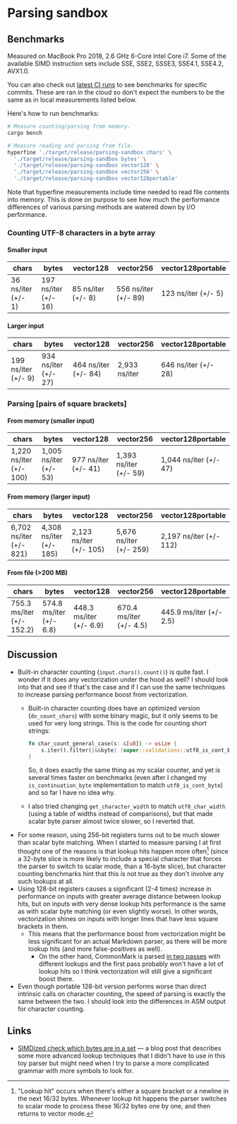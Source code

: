 # Parsing sandbox

## Benchmarks

Measured on MacBook Pro 2018, 2.6 GHz 6-Core Intel Core i7. Some of the available SIMD instruction sets include SSE, SSE2, SSSE3, SSE4.1, SSE4.2, AVX1.0.

You can also check out [latest CI runs](https://github.com/garlicbreadcleric/parsing-sandbox/actions) to see benchmarks for specific commits. These are ran in the cloud so don't expect the numbers to be the same as in local measurements listed below.

Here's how to run benchmarks:

```bash
# Measure counting/parsing from memory.
cargo bench

# Measure reading and parsing from file.
hyperfine './target/release/parsing-sandbox chars' \
  './target/release/parsing-sandbox bytes' \
  './target/release/parsing-sandbox vector128' \
  './target/release/parsing-sandbox vector256' \
  './target/release/parsing-sandbox vector128portable'
```

Note that hyperfine measurements include time needed to read file contents into memory. This is done on purpose to see how much the performance differences of various parsing methods are watered down by I/O performance.

### Counting UTF-8 characters in a byte array

#### Smaller input

| chars              | bytes                | vector128          | vector256            | vector128portable   |
|--------------------|----------------------|--------------------|----------------------|---------------------|
| 36 ns/iter (+/- 1) | 197 ns/iter (+/- 16) | 85 ns/iter (+/- 8) | 556 ns/iter (+/- 89) | 123 ns/iter (+/- 5) |

#### Larger input

| chars               | bytes                | vector128            | vector256     | vector128portable    |
|---------------------|----------------------|----------------------|---------------|----------------------|
| 199 ns/iter (+/- 9) | 934 ns/iter (+/- 27) | 464 ns/iter (+/- 84) | 2,933 ns/iter | 646 ns/iter (+/- 28) |

### Parsing \[pairs of square brackets\]

#### From memory (smaller input)

| chars                   | bytes                  | vector128            | vector256              | vector128portable      |
|-------------------------|------------------------|----------------------|------------------------|------------------------|
| 1,220 ns/iter (+/- 100) | 1,005 ns/iter (+/- 53) | 977 ns/iter (+/- 41) | 1,393 ns/iter (+/- 59) | 1,044 ns/iter (+/- 47) |

#### From memory (larger input)

| chars                   | bytes                   | vector128               | vector256               | vector128portable       |
|-------------------------|-------------------------|-------------------------|-------------------------|-------------------------|
| 6,702 ns/iter (+/- 821) | 4,308 ns/iter (+/- 185) | 2,123 ns/iter (+/- 105) | 5,676 ns/iter (+/- 259) | 2,197 ns/iter (+/- 112) |

#### From file (>200 MB)

| chars                     | bytes                   | vector128               | vector256               | vector128portable       |
|---------------------------|-------------------------|-------------------------|-------------------------|-------------------------|
| 755.3 ms/iter (+/- 152.2) | 574.8 ms/iter (+/- 6.8) | 448.3 ms/iter (+/- 6.9) | 670.4 ms/iter (+/- 4.5) | 445.9 ms/iter (+/- 2.5) |

## Discussion

- Built-in character counting (`input.chars().count()`) is quite fast. I wonder if it does any vectorization under the hood as well? I should look into that and see if that's the case and if I can use the same techniques to increase parsing performance boost from vectorization.
  - Built-in character counting does have an optimized version (`do_count_chars`) with some binary magic, but it only seems to be used for very long strings. This is the code for counting short strings:

    ```rust
    fn char_count_general_case(s: &[u8]) -> usize {
        s.iter().filter(|&&byte| !super::validations::utf8_is_cont_byte(byte)).count()
    }
    ```

    So, it does exactly the same thing as my scalar counter, and yet is several times faster on benchmarks (even after I changed my `is_continuation_byte` implementation to match `utf8_is_cont_byte`) and so far I have no idea why.
  - I also tried changing `get_character_width` to match `utf8_char_width` (using a table of widths instead of comparisons), but that made scalar byte parser almost twice slower, so I reverted that.
- For some reason, using 256-bit registers turns out to be much slower than scalar byte matching. When I started to measure parsing I at first thought one of the reasons is that lookup hits happen more often[^lookup-hit] (since a 32-byte slice is more likely to include a special character that forces the parser to switch to scalar mode, than a 16-byte slice), but character counting benchmarks hint that this is not true as they don't involve any such lookups at all.
- Using 128-bit registers causes a significant (2-4 times) increase in performance on inputs with greater average distance between lookup hits, but on inputs with very dense lookup hits performance is the same as with scalar byte matching (or even slightly worse). In other words, vectorization shines on inputs with longer lines that have less square brackets in them.
  - This means that the performance boost from vectorization might be less significant for an actual Markdown parser, as there will be more lookup hits (and more false-positives as well).
    - On the other hand, CommonMark is parsed [in two passes](https://spec.commonmark.org/0.30/#appendix-a-parsing-strategy) with different lookups and the first pass probably won't have a lot of lookup hits so I think vectorization will still give a significant boost there.
- Even though portable 128-bit version performs worse than direct intrinsic calls on character counting, the speed of parsing is exactly the same between the two. I should look into the differences in ASM output for character counting.

## Links

- [SIMDized check which bytes are in a set](http://0x80.pl/articles/simd-byte-lookup.html) — a blog post that describes some more advanced lookup techniques that I didn't have to use in this toy parser but might need when I try to parse a more complicated grammar with more symbols to look for.

[^lookup-hit]: "Lookup hit" occurs when there's either a square bracket or a newline in the next 16/32 bytes. Whenever lookup hit happens the parser switches to scalar mode to process these 16/32 bytes one by one, and then returns to vector mode.
